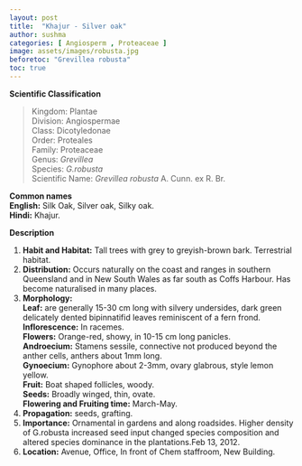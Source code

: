 ```yaml
---
layout: post
title:  "Khajur - Silver oak"
author: sushma
categories: [ Angiosperm , Proteaceae ]
image: assets/images/robusta.jpg
beforetoc: "Grevillea robusta"
toc: true
---
```

  
**Scientific Classification**  
>Kingdom:			Plantae  
>Division:			Angiospermae  
>Class:				Dicotyledonae  
>Order:				Proteales  
>Family:			Proteaceae  
>Genus:				*Grevillea*  
>Species:			*G.robusta*  
>Scientific Name:	*Grevillea robusta* A. Cunn. ex R. Br.  
  
**Common names**  
**English:** Silk Oak, Silver oak, Silky oak.  
**Hindi:** Khajur.  
  
**Description**  
1. **Habit and Habitat:** Tall trees with grey to greyish-brown bark. Terrestrial habitat.  
2. **Distribution:** Occurs naturally on the coast and ranges in southern Queensland and in New South Wales as far south as Coffs Harbour. Has become naturalised in many places.  
3. **Morphology:**  
**Leaf:** are generally 15-30 cm long with silvery undersides, dark green delicately dented bipinnatifid leaves reminiscent of a fern frond.  
**Inflorescence:** In racemes.  
**Flowers:** Orange-red, showy, in 10-15 cm long panicles.  
**Androecium:** Stamens sessile, connective not produced beyond the anther cells, anthers about 1mm long.  
**Gynoecium:** Gynophore about 2-3mm, ovary glabrous, style lemon yellow.  
**Fruit:** Boat shaped follicles, woody.  
**Seeds:** Broadly winged, thin, ovate.  
**Flowering and Fruiting time:** March-May.  
4. **Propagation:** seeds, grafting.  
5. **Importance:** Ornamental in gardens and along roadsides. Higher density of G.robusta increased seed input changed species composition and altered species dominance in the plantations.Feb 13, 2012.  
6. **Location:** Avenue, Office, In front of Chem staffroom, New Building.  
  

